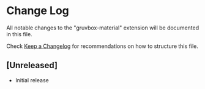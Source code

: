 # Change Log

All notable changes to the "gruvbox-material" extension will be documented in this file.

Check [Keep a Changelog](http://keepachangelog.com/) for recommendations on how to structure this file.

## [Unreleased]

- Initial release
